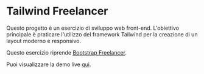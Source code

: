 # Tailwind Freelancer

Questo progetto è un esercizio di sviluppo web front-end. L'obiettivo principale è praticare l'utilizzo del framework Tailwind per la creazione di un layout moderno e responsivo.

Questo esercizio riprende [Bootstrap Freelancer](https://github.com/CaldatoLuca/html-css-bootstrap-freelancer).

Puoi visualizzare la demo live [qui](https://tailwind-freelancer.vercel.app/).
